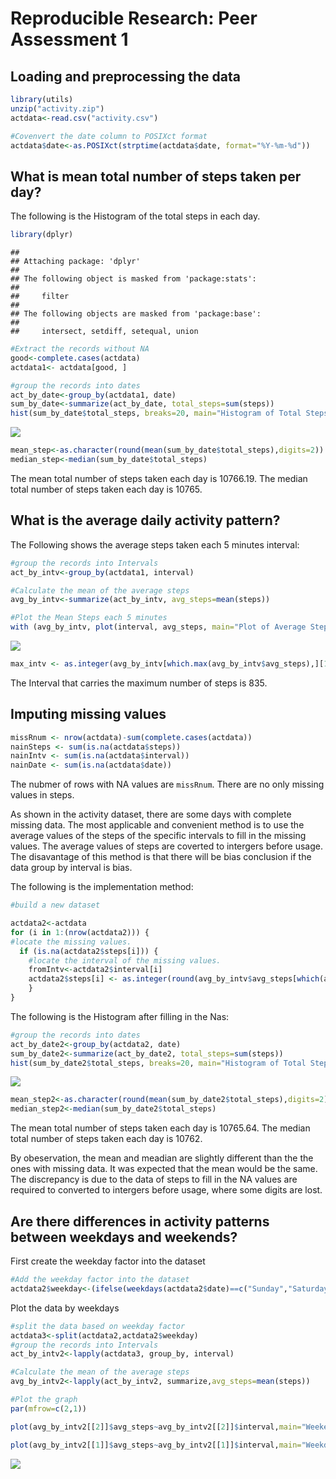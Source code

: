 # Reproducible Research: Peer Assessment 1

## Loading and preprocessing the data

```r
library(utils)
unzip("activity.zip")
actdata<-read.csv("activity.csv")

#Covenvert the date column to POSIXct format
actdata$date<-as.POSIXct(strptime(actdata$date, format="%Y-%m-%d"))
```


## What is mean total number of steps taken per day?

The following is the Histogram of the total steps in each day.

```r
library(dplyr)
```

```
## 
## Attaching package: 'dplyr'
## 
## The following object is masked from 'package:stats':
## 
##     filter
## 
## The following objects are masked from 'package:base':
## 
##     intersect, setdiff, setequal, union
```

```r
#Extract the records without NA
good<-complete.cases(actdata)
actdata1<- actdata[good, ]

#group the records into dates
act_by_date<-group_by(actdata1, date)
sum_by_date<-summarize(act_by_date, total_steps=sum(steps))
hist(sum_by_date$total_steps, breaks=20, main="Histogram of Total Steps taken each day", xlab="Total Steps per Day")
```

![](PA1_template_files/figure-html/mpsd-1.png) 


```r
mean_step<-as.character(round(mean(sum_by_date$total_steps),digits=2))
median_step<-median(sum_by_date$total_steps)
```

The mean total number of steps taken each day is 10766.19.
The median total number of steps taken each day is 10765.

## What is the average daily activity pattern?

The Following shows the average steps taken each 5 minutes interval:

```r
#group the records into Intervals
act_by_intv<-group_by(actdata1, interval)

#Calculate the mean of the average steps
avg_by_intv<-summarize(act_by_intv, avg_steps=mean(steps))

#Plot the Mean Steps each 5 minutes
with (avg_by_intv, plot(interval, avg_steps, main="Plot of Average Steps Taken each Five Minutes", xlab="Interval", ylab="Mean Steps",type="l"))
```

![](PA1_template_files/figure-html/mpsi-1.png) 


```r
max_intv <- as.integer(avg_by_intv[which.max(avg_by_intv$avg_steps),][1])
```
The Interval that carries the maximum number of steps is 835. 

## Imputing missing values

```r
missRnum <- nrow(actdata)-sum(complete.cases(actdata))
nainSteps <- sum(is.na(actdata$steps))
nainIntv <- sum(is.na(actdata$interval))
nainDate <- sum(is.na(actdata$date))
```
The nubmer of rows with NA values are `missRnum`. There are no only missing values in steps.

  As shown in the activity dataset, there are some days with complete missing data. The most applicable and convenient method is to use the average values of the steps of the specific intervals to fill in the missing values. The average values of steps are coverted to intergers before usage. The disavantage of this method is that there will be bias conclusion if the data group by interval is bias.

  The following is the implementation method:

```r
#build a new dataset

actdata2<-actdata
for (i in 1:(nrow(actdata2))) {
#locate the missing values.  
  if (is.na(actdata2$steps[i])) {
    #locate the interval of the missing values.
    fromIntv<-actdata2$interval[i]
    actdata2$steps[i] <- as.integer(round(avg_by_intv$avg_steps[which(avg_by_intv$interval==fromIntv)]))  
    }
}
```

  The following is the Histogram after filling in the Nas:

```r
#group the records into dates
act_by_date2<-group_by(actdata2, date)
sum_by_date2<-summarize(act_by_date2, total_steps=sum(steps))
hist(sum_by_date2$total_steps, breaks=20, main="Histogram of Total Steps Taken Each Day After Filled", xlab="Total Steps per Day")
```

![](PA1_template_files/figure-html/fillplot-1.png) 


```r
mean_step2<-as.character(round(mean(sum_by_date2$total_steps),digits=2))
median_step2<-median(sum_by_date2$total_steps)
```

The mean total number of steps taken each day is 10765.64.
The median total number of steps taken each day is 10762.

By obeservation, the mean and meadian are slightly different than the the ones with missing data. It was expected that the mean would be the same. The discrepancy is due to the data of steps to fill in the NA values are required to converted to intergers before usage, where some digits are lost.


## Are there differences in activity patterns between weekdays and weekends?

First create the weekday factor into the dataset

```r
#Add the weekday factor into the dataset
actdata2$weekday<-(ifelse(weekdays(actdata2$date)==c("Sunday","Saturday"), "weekend","weekday"))
```

Plot the data by weekdays

```r
#split the data based on weekday factor
actdata3<-split(actdata2,actdata2$weekday)
#group the records into Intervals
act_by_intv2<-lapply(actdata3, group_by, interval)

#Calculate the mean of the average steps
avg_by_intv2<-lapply(act_by_intv2, summarize,avg_steps=mean(steps))

#Plot the graph
par(mfrow=c(2,1))

plot(avg_by_intv2[[2]]$avg_steps~avg_by_intv2[[2]]$interval,main="Weekend",xlab="Interval", ylab="Average Steps", type="l")

plot(avg_by_intv2[[1]]$avg_steps~avg_by_intv2[[1]]$interval,main="Weekday",xlab="Interval", ylab="Average Steps", type="l")
```

![](PA1_template_files/figure-html/weekdayPlot-1.png) 


